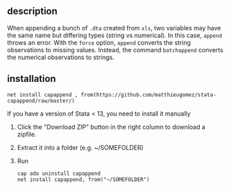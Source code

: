 ## description

When appending a bunch of `.dta` created from `xls`, two variables may have the same name but differing types (string vs numerical). In this case, `append` throws an error. With the `force` option, `append` converts the string observations to missing values. Instead, the command `batchappend` converts the numerical observations to strings.

## installation

```
net install capappend , from(https://github.com/matthieugomez/stata-capappend/raw/master/)
```

If you have a version of Stata < 13, you need to install it manually

1. Click the "Download ZIP" button in the right column to download a zipfile. 
2. Extract it into a folder (e.g. ~/SOMEFOLDER)
3. Run

	```
	cap ado uninstall capappend
	net install capappend, from("~/SOMEFOLDER")
	```

